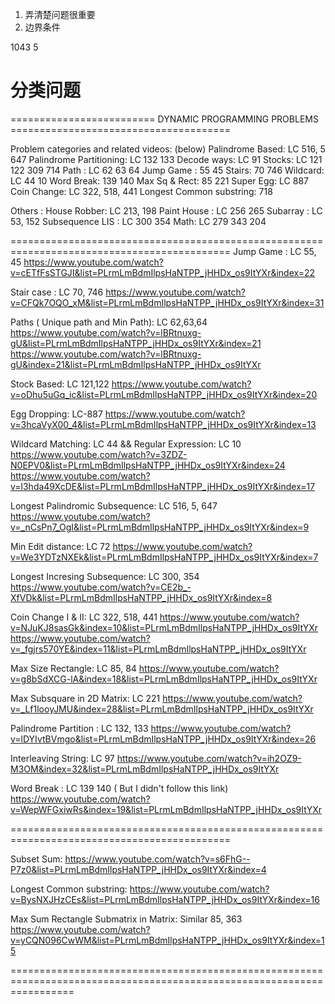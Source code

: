 1. 弄清楚问题很重要
2. 边界条件

1043 5


# 分类问题

========================= DYNAMIC PROGRAMMING PROBLEMS ======================================

Problem categories and related videos: (below)
Palindrome Based: LC 516, 5 647
Palindrome Partitioning: LC 132 133
Decode ways: LC 91
Stocks: LC 121 122 309 714
Path : LC 62 63 64
Jump Game : 55 45
Stairs: 70 746
Wildcard: LC 44 10
Word Break: 139 140
Max Sq & Rect: 85 221
Super Egg: LC 887
Coin Change: LC 322, 518, 441
Longest Common substring: 718

Others :
House Robber: LC 213, 198
Paint House : LC 256 265
Subarray : LC 53, 152
Subsequence LIS : LC 300 354
Math: LC 279 343 204

============================================================================================
Jump Game : LC 55, 45
https://www.youtube.com/watch?v=cETfFsSTGJI&list=PLrmLmBdmIlpsHaNTPP_jHHDx_os9ItYXr&index=22



Stair case : LC 70, 746
https://www.youtube.com/watch?v=CFQk7OQO_xM&list=PLrmLmBdmIlpsHaNTPP_jHHDx_os9ItYXr&index=31



Paths ( Unique path and Min Path): LC 62,63,64
https://www.youtube.com/watch?v=lBRtnuxg-gU&list=PLrmLmBdmIlpsHaNTPP_jHHDx_os9ItYXr&index=21
https://www.youtube.com/watch?v=lBRtnuxg-gU&index=21&list=PLrmLmBdmIlpsHaNTPP_jHHDx_os9ItYXr



Stock Based: LC 121,122
https://www.youtube.com/watch?v=oDhu5uGq_ic&list=PLrmLmBdmIlpsHaNTPP_jHHDx_os9ItYXr&index=20



Egg Dropping: LC-887
https://www.youtube.com/watch?v=3hcaVyX00_4&list=PLrmLmBdmIlpsHaNTPP_jHHDx_os9ItYXr&index=13



Wildcard Matching: LC 44 && Regular Expression: LC 10
https://www.youtube.com/watch?v=3ZDZ-N0EPV0&list=PLrmLmBdmIlpsHaNTPP_jHHDx_os9ItYXr&index=24
https://www.youtube.com/watch?v=l3hda49XcDE&list=PLrmLmBdmIlpsHaNTPP_jHHDx_os9ItYXr&index=17





Longest Palindromic Subsequence: LC 516, 5, 647
https://www.youtube.com/watch?v=_nCsPn7_OgI&list=PLrmLmBdmIlpsHaNTPP_jHHDx_os9ItYXr&index=9

Min Edit distance: LC 72
https://www.youtube.com/watch?v=We3YDTzNXEk&list=PLrmLmBdmIlpsHaNTPP_jHHDx_os9ItYXr&index=7



Longest Incresing Subsequence: LC 300, 354
https://www.youtube.com/watch?v=CE2b_-XfVDk&list=PLrmLmBdmIlpsHaNTPP_jHHDx_os9ItYXr&index=8



Coin Change I & II: LC 322, 518, 441
https://www.youtube.com/watch?v=NJuKJ8sasGk&index=10&list=PLrmLmBdmIlpsHaNTPP_jHHDx_os9ItYXr
https://www.youtube.com/watch?v=_fgjrs570YE&index=11&list=PLrmLmBdmIlpsHaNTPP_jHHDx_os9ItYXr



Max Size Rectangle: LC 85, 84
https://www.youtube.com/watch?v=g8bSdXCG-lA&index=18&list=PLrmLmBdmIlpsHaNTPP_jHHDx_os9ItYXr



Max Subsquare in 2D Matrix: LC 221
https://www.youtube.com/watch?v=_Lf1looyJMU&index=28&list=PLrmLmBdmIlpsHaNTPP_jHHDx_os9ItYXr

Palindrome Partition : LC 132, 133
https://www.youtube.com/watch?v=lDYIvtBVmgo&list=PLrmLmBdmIlpsHaNTPP_jHHDx_os9ItYXr&index=26



Interleaving String: LC 97
https://www.youtube.com/watch?v=ih2OZ9-M3OM&index=32&list=PLrmLmBdmIlpsHaNTPP_jHHDx_os9ItYXr



Word Break : LC 139 140 ( But I didn't follow this link)
https://www.youtube.com/watch?v=WepWFGxiwRs&index=19&list=PLrmLmBdmIlpsHaNTPP_jHHDx_os9ItYXr



============================================================================================

Subset Sum:
https://www.youtube.com/watch?v=s6FhG--P7z0&list=PLrmLmBdmIlpsHaNTPP_jHHDx_os9ItYXr&index=4



Longest Common substring:
https://www.youtube.com/watch?v=BysNXJHzCEs&list=PLrmLmBdmIlpsHaNTPP_jHHDx_os9ItYXr&index=16



Max Sum Rectangle Submatrix in Matrix: Similar 85, 363
https://www.youtube.com/watch?v=yCQN096CwWM&list=PLrmLmBdmIlpsHaNTPP_jHHDx_os9ItYXr&index=15



=======================================================================================================================